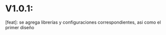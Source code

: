 # V1.0.1:

[feat]: se agrega librerías y configuraciones correspondientes, asi como el primer diseño